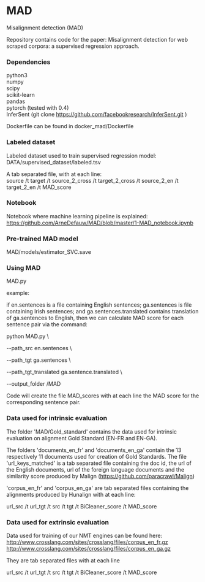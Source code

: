 # MAD
Misalignment detection (MAD)

Repository contains code for the paper: Misalignment detection for web scraped corpora: a supervised regression approach.

### Dependencies
python3 <br/>
numpy <br/>
scipy <br/>
scikit-learn <br/>
pandas <br/>
pytorch (tested with 0.4) <br/>
InferSent (git clone https://github.com/facebookresearch/InferSent.git ) <br/>

Dockerfile can be found in docker_mad/Dockerfile <br/>

### Labeled dataset
Labeled dataset used to train supervised regression model:   <br/>
DATA/supervised_dataset/labeled.tsv  <br/>

A tab separated file, with at each line:  <br/>
source /t target /t source_2_cross /t target_2_cross /t source_2_en /t target_2_en /t MAD_score  <br/>

### Notebook

Notebook where machine learning pipeline is explained:  <br/>
https://github.com/ArneDefauw/MAD/blob/master/1-MAD_notebook.ipynb

### Pre-trained MAD model
MAD/models/estimator_SVC.save

### Using MAD
MAD.py

example:

if en.sentences is a file containing English sentences; ga.sentences is file containing Irish sentences; and ga.sentences.translated contains translation of ga.sentences to English, then we can calculate MAD score for each sentence pair via the command:


python MAD.py \

--path_src en.sentences   \

--path_tgt ga.sentences \

--path_tgt_translated ga.sentence.translated  \

--output_folder /MAD


Code will create the file MAD_scores with at each line the MAD score for the corresponding sentence pair.

### Data used for intrinsic evaluation

The folder 'MAD/Gold_standard' contains the data used for intrinsic evaluation on alignment Gold Standard (EN-FR and EN-GA).  <br/>

The folders 'documents_en_fr' and 'documents_en_ga' contain the 13 respectively 11 documents used for creation of Gold Standards. The file 'url_keys_matched' is a tab separated file containing the doc id, the url of the English documents, url of the foreign language documents and the similarity score produced by Malign (https://github.com/paracrawl/Malign)

'corpus_en_fr' and 'corpus_en_ga' are tab separated files containing the alignments produced by Hunalign with at each line:

url_src /t url_tgt /t src /t tgt /t BiCleaner_score /t MAD_score


### Data used for extrinsic evaluation

Data used for training of our NMT engines can be found here:
http://www.crosslang.com/sites/crosslang/files/corpus_en_fr.gz
http://www.crosslang.com/sites/crosslang/files/corpus_en_ga.gz

They are tab separated files with at each line

url_src /t url_tgt /t src /t tgt /t BiCleaner_score /t MAD_score



